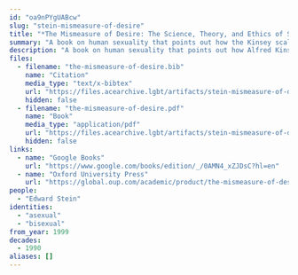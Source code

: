 ```yaml
---
id: "oa9nPYgUABcw"
slug: "stein-mismeasure-of-desire"
title: "*The Mismeasure of Desire: The Science, Theory, and Ethics of Sexual Orientation*"
summary: "A book on human sexuality that points out how the Kinsey scale fails to account for asexuals"
description: "A book on human sexuality that points out how Alfred Kinsey's one-dimensional scale of sexual orientation fails to account for asexuals"
files:
  - filename: "the-mismeasure-of-desire.bib"
    name: "Citation"
    media_type: "text/x-bibtex"
    url: "https://files.acearchive.lgbt/artifacts/stein-mismeasure-of-desire/the-mismeasure-of-desire.bib"
    hidden: false
  - filename: "the-mismeasure-of-desire.pdf"
    name: "Book"
    media_type: "application/pdf"
    url: "https://files.acearchive.lgbt/artifacts/stein-mismeasure-of-desire/the-mismeasure-of-desire.pdf"
    hidden: false
links:
  - name: "Google Books"
    url: "https://www.google.com/books/edition/_/0AMN4_xZJDsC?hl=en"
  - name: "Oxford University Press"
    url: "https://global.oup.com/academic/product/the-mismeasure-of-desire-9780195142440?cc=us&lang=en&#"
people:
  - "Edward Stein"
identities:
  - "asexual"
  - "bisexual"
from_year: 1999
decades:
  - 1990
aliases: []
---
```

